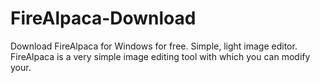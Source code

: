# FireAlpaca-Download
Download FireAlpaca for Windows for free. Simple, light image editor. FireAlpaca is a very simple image editing tool with which you can modify your.
